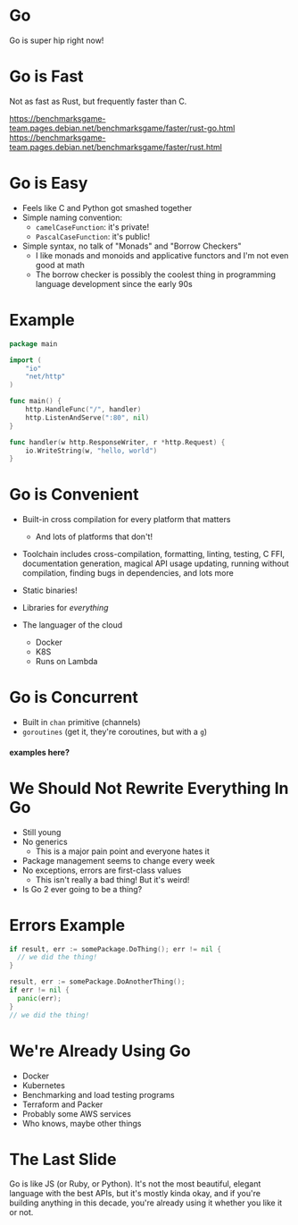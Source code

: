 # Go

Go is super hip right now!

# Go is Fast

Not as fast as Rust, but frequently faster than C. 

<https://benchmarksgame-team.pages.debian.net/benchmarksgame/faster/rust-go.html>
<https://benchmarksgame-team.pages.debian.net/benchmarksgame/faster/rust.html>

# Go is Easy

* Feels like C and Python got smashed together
* Simple naming convention:
  * `camelCaseFunction`: it's private!
  * `PascalCaseFunction`: it's public!
* Simple syntax, no talk of "Monads" and "Borrow Checkers"
  * I like monads and monoids and applicative functors and
    I'm not even good at math
  * The borrow checker is possibly the coolest thing in programming
    language development since the early 90s

# Example

```go
package main

import (
	"io"
	"net/http"
)

func main() {
	http.HandleFunc("/", handler)
	http.ListenAndServe(":80", nil)
}

func handler(w http.ResponseWriter, r *http.Request) {
	io.WriteString(w, "hello, world")
}
```

# Go is Convenient

* Built-in cross compilation for every platform that matters
  * And lots of platforms that don't!
* Toolchain includes cross-compilation, formatting, linting, testing, C FFI,
  documentation generation, magical API usage updating, running without
  compilation, finding bugs in dependencies, and lots more

* Static binaries!
* Libraries for _everything_
* The languager of the cloud
  * Docker
  * K8S
  * Runs on Lambda

# Go is Concurrent

* Built in `chan` primitive (channels)
* `goroutines` (get it, they're coroutines, but with a `g`)

#### examples here?

# We Should Not Rewrite Everything In Go

* Still young
* No generics
  * This is a major pain point and everyone hates it
* Package management seems to change every week
* No exceptions, errors are first-class values
  * This isn't really a bad thing! But it's weird!
* Is Go 2 ever going to be a thing?

# Errors Example

```go
if result, err := somePackage.DoThing(); err != nil {
  // we did the thing!
}

result, err := somePackage.DoAnotherThing();
if err != nil {
  panic(err);
}
// we did the thing!
```

# We're Already Using Go

* Docker
* Kubernetes
* Benchmarking and load testing programs
* Terraform and Packer
* Probably some AWS services
* Who knows, maybe other things

# The Last Slide

Go is like JS (or Ruby, or Python). It's not the most beautiful, elegant language with the best APIs, but it's mostly kinda okay, and if you're building anything in this decade, you're already using it whether you like it or not.
